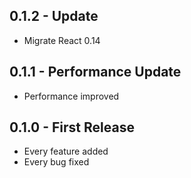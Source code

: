## 0.1.2 - Update
* Migrate React 0.14

## 0.1.1 - Performance Update
* Performance improved

## 0.1.0 - First Release
* Every feature added
* Every bug fixed
